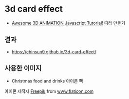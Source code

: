 # 3d card effect

- [Awesome 3D ANIMATION Javascript Tutorial!](https://www.youtube.com/watch?v=XK7T3mY1V-w) 따라 만들기

## 결과

- https://chinsun9.github.io/3d-card-effect/

## 사용한 이미지

- Christmas food and drinks 아이콘 팩
<div>아이콘 제작자 <a href="https://www.flaticon.com/kr/authors/freepik" title="Freepik">Freepik</a> from <a href="https://www.flaticon.com/kr/" title="Flaticon">www.flaticon.com</a></div>
